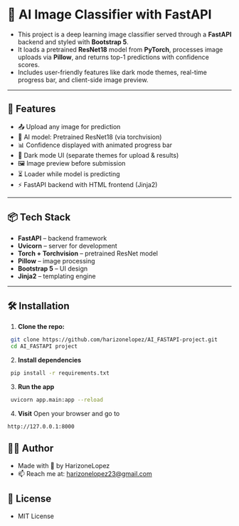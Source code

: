 # 🧠 AI Image Classifier with FastAPI

- This project is a deep learning image classifier served through a **FastAPI** backend and styled with **Bootstrap 5**. 
- It loads a pretrained **ResNet18** model from **PyTorch**, processes image uploads via **Pillow**, and returns top-1 predictions with confidence scores. 
- Includes user-friendly features like dark mode themes, real-time progress bar, and client-side image preview.

---

## 🚀 Features

- 📤 Upload any image for prediction
- 🧠 AI model: Pretrained ResNet18 (via torchvision)
- 📊 Confidence displayed with animated progress bar
- 🌙 Dark mode UI (separate themes for upload & results)
- 🖼 Image preview before submission
- ⏳ Loader while model is predicting
- ⚡ FastAPI backend with HTML frontend (Jinja2)

---

## 📦 Tech Stack

- **FastAPI** – backend framework
- **Uvicorn** – server for development
- **Torch + Torchvision** – pretrained ResNet model
- **Pillow** – image processing
- **Bootstrap 5** – UI design
- **Jinja2** – templating engine


---

## 🛠 Installation

1. **Clone the repo:**
```bash
 git clone https://github.com/harizonelopez/AI_FASTAPI-project.git
 cd AI_FASTAPI project
```

2. **Install dependencies**
```bash
 pip install -r requirements.txt
```

3. **Run the app**
```bash
 uvicorn app.main:app --reload
```

4. **Visit**
 Open your browser and go to

`http://127.0.0.1:8000`


## 👨‍💻 Author

- Made with 💙 by HarizoneLopez
- 📫 Reach me at: harizonelopez23@gmail.com


## 📄 License

- MIT License


